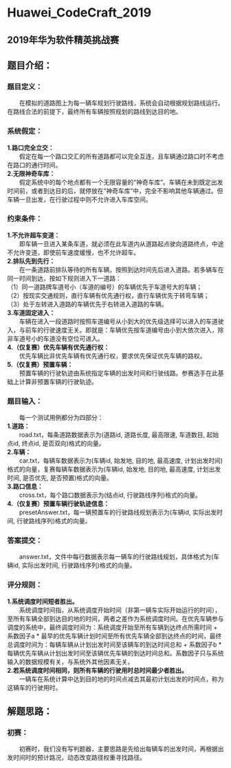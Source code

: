 # Huawei_CodeCraft_2019 
## 2019年华为软件精英挑战赛

## 题目介绍：
### 题目定义：
&emsp;&emsp;在模拟的道路图上为每一辆车规划行驶路线，系统会自动根据规划路线运行。在路线合法的前提下，最终所有车辆按照规划的路线到达目的地。

### 系统假定：
**1.路口完全立交：**  
&emsp;&emsp;假定在每一个路口交汇的所有道路都可以完全互连，且车辆通过路口时不考虑在路口的通行时间。  
**2.无限神奇车库：**  
&emsp;&emsp;假定系统中的每个地点都有一个无限容量的“神奇车库”。车辆在未到既定出发时间前，或者到达目的后，就停放在“神奇车库”中，完全不影响其他车辆通过。但车辆一旦出发，在行驶过程中则不允许进入车库空间。

### 约束条件：
**1.不允许超车变道：**  
&emsp;&emsp;即车辆一旦进入某条车道，就必须在此车道内从道路起点驶向道路终点，中途不允许变道，即使前车速度缓慢，也不允许超车。  
**2.排队先到先行：**  
&emsp;&emsp;在一条道路前排队等待的所有车辆，按照到达时间先后进入道路。若多辆车在同一时间到达，按如下规则进入下一道路：  
（1）同一道路牌车道号小（车道的编号）的车辆优先于车道号大的车辆；  
（2）按现实交通规则，直行车辆有优先通行权，直行车辆优先于转弯车辆；  
（3）处于左转进入道路的车辆优先于右转进入道路的车辆。  
**3.车道固定进入：**  
&emsp;&emsp;车辆在进入一段道路时按照车道编号从小到大的优先级选择可以进入的车道驶入，与前车的行驶速度无关。即就是：车辆优先按车道编号由小到大依次进入，除非车道号小的车道没有空位可进入。  
**4.（仅复赛）优先车辆有优先通行权：**  
&emsp;&emsp;优先车辆比非优先车辆有优先通行权，要求优先保证优先车辆的路权。  
**5.（仅复赛）预置车辆：**  
&emsp;&emsp;预置车辆的行驶轨迹由系统指定车辆的出发时间和行驶线路。参赛选手在此基础上计算非预置车辆的行驶轨迹。  

### 题目输入：
&emsp;&emsp;每一个测试用例都分为四部分：  
**1.道路：**  
&emsp;&emsp;road.txt，每条道路数据表示为(道路id, 道路长度, 最高限速, 车道数目, 起始点id, 终点id, 是否双向)格式的向量。  
**2.车辆：**  
&emsp;&emsp;car.txt，每辆车数据表示为(车辆id, 始发地, 目的地, 最高速度, 计划出发时间)格式的向量，复赛每辆车数据表示为(车辆id, 始发地, 目的地, 最高速度, 计划出发时间, 是否优先, 是否预置)格式的向量。  
**3.路口信息：**  
&emsp;&emsp;cross.txt，每个路口数据表示为(结点id, 行驶路线序列)格式的向量。  
**4.（仅复赛）预置车辆行驶轨迹信息：**  
&emsp;&emsp;presetAnswer.txt，每一辆预置车的行驶路线规划表示为(车辆id, 实际出发时间, 行驶路线序列)格式的向量。  

### 答案提交：
&emsp;&emsp;answer.txt，文件中每行数据表示每一辆车的行驶路线规划，具体格式为(车辆id, 实际出发时间, 行驶路线序列)格式的向量。

### 评分规则：
**1.系统调度时间短者胜出。**  
&emsp;&emsp;系统调度时间指，从系统调度开始时间（非第一辆车实际开始运行的时间），至所有车辆全部到达目的地的时间，两者之差作为系统调度时间。在优先车辆参与调度的系统中，最终调度时间为：系统调度开始至所有车辆到达终点所需时间 + 系数因子a * 最早的优先车辆计划时间至所有优先车辆全部到达终点的时间，最终总调度时间为：每辆车辆从计划出发时间至该辆车的到达时间总和 + 系数因子b * 每辆优先车辆从计划出发时间至该辆优先车辆的到达时间总和。系数因子只与系统输入的数据规模有关，与系统外其他因素无关。  
**2.若系统调度时间相同，则所有车辆的行驶用时总时间最少者胜出。**  
&emsp;&emsp;一辆车在系统计算中达到目的地的时间点减去其最初计划出发的时间点，称为这辆车的行驶用时。  

## 解题思路：
### 初赛：  
&emsp;&emsp;初赛时，我们没有写判题器，主要思路是先给出每辆车的出发时间，再根据出发时间时的预计路况，动态改变路径权重寻找路径。

    
    
    
